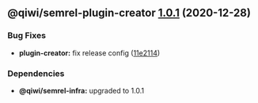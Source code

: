 ## @qiwi/semrel-plugin-creator [1.0.1](https://github.com/qiwi/semantic-release-toolkit/compare/@qiwi/semrel-plugin-creator@1.0.0...@qiwi/semrel-plugin-creator@1.0.1) (2020-12-28)


### Bug Fixes

* **plugin-creator:** fix release config ([11e2114](https://github.com/qiwi/semantic-release-toolkit/commit/11e211477c1eabfa948ee4b3930360a6dcd803b7))





### Dependencies

* **@qiwi/semrel-infra:** upgraded to 1.0.1
